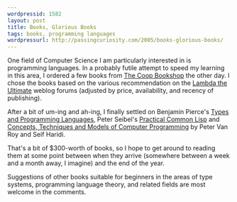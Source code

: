 ```yaml
---
wordpressid: 1582
layout: post
title: Books, Glorious Books
tags: books, programming languages
wordpressurl: http://passingcuriosity.com/2005/books-glorious-books/
---
```


One field of Computer Science I am particularly interested in is programming
languages. In a probably futile attempt to speed my learning in this area,
I ordered a few books from [The Coop Bookshop][1] the other day. I chose the
books based on the various recommendation on the [Lambda the Ultimate][2]
weblog forums (adjusted by price, availability, and recency of publishing).

After a bit of um-ing and ah-ing, I finally settled on Benjamin Pierce's [Types
and Programming Languages][3], Peter Seibel's [Practical Common Lisp][4] and
[Concepts, Techniques and Models of Computer Programming][5] by Peter Van Roy
and Seif Haridi.

That's a bit of $300-worth of books, so I hope to get around to reading them at
some point between when they arrive (somewhere between a week and a month away,
I imagine) and the end of the year.

Suggestions of other books suitable for beginners in the areas of type systems,
programming language theory, and related fields are most welcome in the
comments.

<!-- TODO -->

[1]: http://www.coop-bookshop.com.au/
[2]: http://lambda-the-ultimate.org/
[3]: http://www.cis.upenn.edu/~bcpierce/tapl/
[4]: http://www.gigamonkeys.com/book/
[5]: http://www.info.ucl.ac.be/people/PVR/book.html
